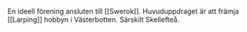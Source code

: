 En ideell förening ansluten till [[Swerok]].
Huvuduppdraget är att främja [[Larping]] hobbyn i Västerbotten. Särskilt Skellefteå.